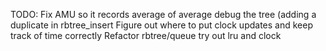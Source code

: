 TODO:
Fix AMU so it records average of average
debug the tree (adding a duplicate in rbtree_insert
Figure out where to put clock updates and keep track of time correctly
Refactor rbtree/queue
try out lru and clock